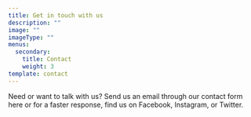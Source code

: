 ```yaml
---
title: Get in touch with us
description: ""
image: ""
imageType: ""
menus:
  secondary:
    title: Contact
    weight: 3
template: contact
---
```


Need or want to talk with us? Send us an email through our contact form here or for a faster response, find us on Facebook, Instagram, or Twitter.
